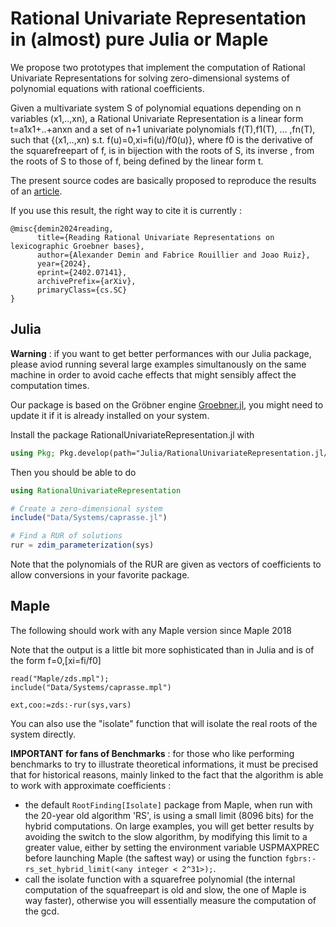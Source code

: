 # Rational Univariate Representation in (almost) pure Julia or Maple

We propose two prototypes that implement the computation of Rational Univariate Representations for solving zero-dimensional systems of polynomial equations with rational coefficients.

Given a multivariate system S of polynomial equations depending on n variables (x1,..,xn), a Rational Univariate Representation is a linear form t=a1x1+..+anxn and a set of n+1 univariate polynomials f(T),f1(T), ... ,fn(T), such that {(x1,..,xn) s.t. f(u)=0,xi=fi(u)/f0(u)}, where f0 is the derivative of the squarefreepart of f, is in bijection with the roots of S, its inverse , from the roots of S to those of f, being defined by the linear form t.

The present source codes are basically proposed to reproduce the results of an [article](https://arxiv.org/abs/2402.07141).

If you use this result, the right way to cite it is currently :

````
@misc{demin2024reading,
      title={Reading Rational Univariate Representations on lexicographic Groebner bases}, 
      author={Alexander Demin and Fabrice Rouillier and Joao Ruiz},
      year={2024},
      eprint={2402.07141},
      archivePrefix={arXiv},
      primaryClass={cs.SC}
}
````

## Julia 

**Warning** : if you want to get better performances with our Julia package, please aviod running several large examples simultanously on the same machine in order to avoid cache effects that might sensibly affect the computation times.

Our package is based on the Gröbner engine [Groebner.jl](https://github.com/sumiya11/Groebner.jl), you might need to update it if it is already installed on your system.

Install the package RationalUnivariateRepresentation.jl with

```julia
using Pkg; Pkg.develop(path="Julia/RationalUnivariateRepresentation.jl/")
```

<!-- Please first get a fresh version of the [development version of Groebner.jl package](https://github.com/sumiya11/Groebner.jl) -->

<!-- **Warning : the package does not pre-compile anything so that the first run might be slow.** -->

Then you should be able to do

```julia
using RationalUnivariateRepresentation

# Create a zero-dimensional system
include("Data/Systems/caprasse.jl")

# Find a RUR of solutions
rur = zdim_parameterization(sys)
```
Note that the polynomials of the RUR are given as vectors of coefficients to allow conversions in your favorite package.

## Maple

The following should work with any Maple version since Maple 2018

Note that the output is a little bit more sophisticated than in Julia and is of the form f=0,[xi=fi/f0]

```
read("Maple/zds.mpl");
include("Data/Systems/caprasse.mpl")

ext,coo:=zds:-rur(sys,vars)
```

You can also use the "isolate" function that will isolate the real roots of the system directly.

**IMPORTANT for fans of Benchmarks** : for those who like performing benchmarks to try to illustrate theoretical informations, it must be precised that for historical reasons, mainly linked to the fact that the algorithm is able to work with approximate coefficients :  
- the default `RootFinding[Isolate]` package from Maple, when run with the 20-year old algorithm 'RS', is using a small limit (8096 bits) for the hybrid  computations. On large examples, you will get better results by avoiding the switch to the slow algorithm, by modifying this limit to a greater value, either by setting the environment variable USPMAXPREC before launching Maple (the saftest way) or using the function `fgbrs:-rs_set_hybrid_limit(<any integer < 2^31>);`.
- call the isolate function with a squarefree polynomial (the internal computation of the squafreepart is old and slow, the one of Maple is way faster), otherwise you will essentially measure the computation of the gcd.

